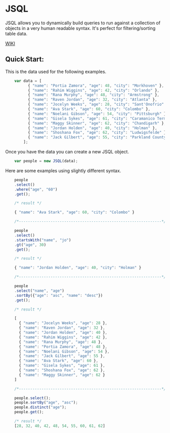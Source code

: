 # JSQL
JSQL allows you to dynamically build queries to run against a collection of objects in a very human readable syntax.  It's perfect for filtering/sorting table data.

[WIKI](https://github.com/eko3alpha/JSQL/wiki)

Quick Start:
------

This is the data used for the following examples.
```javascript
    var data = [
          { "name": "Portia Zamora", "age": 48, "city": "Morkhoven" },
          { "name": "Rahim Wiggins", "age": 42, "city": "Orlando" },
          { "name": "Rana Murphy", "age": 48, "city": "Armstrong" },
          { "name": "Raven Jordan", "age": 32, "city": "Atlanta" },
          { "name": "Jocelyn Weeks", "age": 28, "city": "Sant'Onofrio" },
          { "name": "Ava Stark", "age": 60, "city": "Colombo" },
          { "name": "Noelani Gibson", "age": 54, "city": "Pittsburgh" },
          { "name": "Gisela Sykes", "age": 61, "city": "Caramanico Terme" },
          { "name": "Maggy Skinner", "age": 62, "city": "Chandigarh" },
          { "name": "Jordan Holden", "age": 40, "city": "Holman" },
          { "name": "Shoshana Fox", "age": 62, "city": "Ludwigsfelde" },
          { "name": "Jack Gilbert", "age": 55, "city": "Parkland County" }
        ];
```
Once you have the data you can create a new JSQL object.
```javascript
    var people = new JSQL(data);
```
Here are some examples using slightly different syntax.
```javascript
    people
    .select()
    .where("age", "60")
    .get();

    /* result */

    { "name": "Ava Stark", "age": 60, "city": "Colombo" }

    /*---------------------------------------------------------------*/

    people
    .select()
    .startsWith("name", "jo")
    .gt("age", 30)
    .get();

    /* result */

    { "name": "Jordan Holden", "age": 40, "city": "Holman" }

    /*---------------------------------------------------------------*/

    people
    .select("name", "age")
    .sortBy({"age": "asc", "name": "desc"})
    .get();

    /* result */

    [
      { "name": "Jocelyn Weeks", "age": 28 },
      { "name": "Raven Jordan", "age": 32 },
      { "name": "Jordan Holden", "age": 40 },
      { "name": "Rahim Wiggins", "age": 42 },
      { "name": "Rana Murphy", "age": 48 },
      { "name": "Portia Zamora", "age": 48 },
      { "name": "Noelani Gibson", "age": 54 },
      { "name": "Jack Gilbert", "age": 55 },
      { "name": "Ava Stark", "age": 60 },
      { "name": "Gisela Sykes", "age": 61 },
      { "name": "Shoshana Fox", "age": 62 },
      { "name": "Maggy Skinner", "age": 62 }
    ]

    /*---------------------------------------------------------------*/

    people.select();
    people.sortBy("age", "asc");
    people.distinct("age");
    people.get();

    /* result */
    [28, 32, 40, 42, 48, 54, 55, 60, 61, 62]
```




